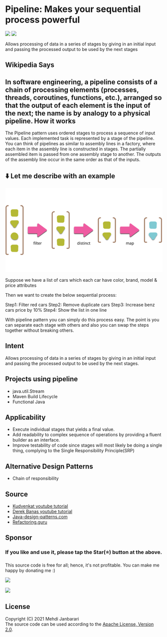 # Pipeline: Makes your sequential process powerful
[![](https://img.shields.io/badge/decoupling-blue.svg?style=flat)](https://github.com/janbarari/chainofresponsibilitypattern)
[![](https://img.shields.io/badge/Behavioral-green.svg?style=flat)](https://github.com/janbarari/chainofresponsibilitypattern)

Allows processing of data in a series of stages by giving in an initial input and passing the processed output to be used by the next stages

Wikipedia Says
-------
In software engineering, a pipeline consists of a chain of processing elements (processes, threads, coroutines, functions, etc.), arranged so that the output of each element is the input of the next; the name is by analogy to a physical pipeline.
How it works
------
The Pipeline pattern uses ordered stages to process a sequence of input values. Each implemented task is represented by a stage of the pipeline. You can think of pipelines as similar to assembly lines in a factory, where each item in the assembly line is constructed in stages. The partially assembled item is passed from one assembly stage to another. The outputs of the assembly line occur in the same order as that of the inputs.

⬇️ Let me describe with an example
------
![](image.png)

Suppose we have a list of cars which each car have color, brand, model & price attributes

Then we want to create the below sequential process:

Step1: Filter red cars
Step2: Remove duplicate cars
Step3: Increase benz cars price by 10%
Step4: Show the list in one line

With pipeline pattern you can simply do this process easy. The point is you can separate each stage with others and also you can swap the steps together without breaking others.

 Intent
 ------
Allows processing of data in a series of stages by giving in an initial input and passing the processed output to be used by the next stages.
 
 Projects using pipeline
 ------
 - java.util.Stream
 - Maven Build Lifecycle
 - Functional Java
 
 Applicability
 ------
 - Execute individual stages that yields a final value.  
 - Add readability to complex sequence of operations by providing a fluent builder as an interface.  
 - Improve testability of code since stages will most likely be doing a single thing, complying to the Single Responsibility Principle(SRP)
 
 Alternative Design Patterns
 ------
 - Chain of responsibility
 
 Source
 ------
  - [Kudvenkat youtube tutorial](https://www.youtube.com/watch?v=rI4kdGLaUiQ&list=PL6n9fhu94yhUbctIoxoVTrklN3LMwTCmd)
  - [Derek Banas youtube tutorial](https://www.youtube.com/watch?v=vNHpsC5ng_E&list=PLF206E906175C7E07)
  - [Java-design-patterns.com](https://java-design-patterns.com/patterns/)
  - [Refactoring.guru](https://refactoring.guru/design-patterns/)
  
  Sponsor
  -------
  ### If you like and use it, please tap the Star(⭐️) button at the above.  
  This source code is free for all; hence, it's not profitable. You can make me happy by donating me :)
  
  [![](https://img.shields.io/badge/Dogecoin-Click%20to%20see%20the%20address%20or%20scan%20the%20QR%20code-yellow.svg?style=flat)](https://blockchair.com/dogecoin/address/DB87foUxetrQRpAbWkrhexZeVtnzwyqhSL)
  
  [![](https://img.shields.io/badge/Bitcoin-Click%20to%20see%20the%20address%20or%20scan%20the%20QR%20code-orange.svg?style=flat)](https://blockchair.com/bitcoin/address/bc1qj30t3hmw0gat3vmwye972ce4sfrc5r5mz0ctr6)
  
  
  License
  -------
  Copyright (C) 2021 Mehdi Janbarari  
  The source code can be used according to the [Apache License, Version 2.0](LICENSE).
